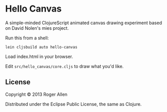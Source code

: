 # Hello Canvas

A simple-minded ClojureScript animated canvas drawing experiment based
on David Nolen's mies project.

Run this from a shell:
```shell
lein cljsbuild auto hello-canvas
```

Load index.html in your browser.

Edit `src/hello_canvas/core.cljs` to draw what you'd like.

## License

Copyright © 2013 Roger Allen

Distributed under the Eclipse Public License, the same as Clojure.
